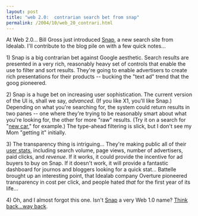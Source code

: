 ```yaml
---
layout: post
title: "web 2.0:  contrarian search bet from snap"
permalink: /2004/10/web_20_contrari.html
---
```


<p>At Web 2.0...  Bill Gross just introduced <a title="Snap" href="http://www.snap.com/index.php">Snap</a>, a new search site from Idealab.  I'll contribute to the blog pile on with a few quick notes...</p>

<p>1) Snap is a big contrarian bet against Google aesthetic.  Search results are presented in a very rich, reasonably heavy set of controls that enable the use to filter and sort results.  They're going to enable advertisers to create rich presentations for their products -- bucking the "text ad" trend that the goog pioneered.</p>

<p>2) Snap is a huge bet on increasing user sophistication.  The current version of the UI is, shall we say, <em>advanced</em>.  (If you like X1, you'll like Snap.)  Depending on what you're searching for, the system could return results in two panes -- one where they're trying to be reasonably smart about what you're looking for, the other for more "raw" results.  (Try it on a search for "<a href="http://www.snap.com/search.php?query=new%20car&family=1">new car</a>," for example.)  The type-ahead filtering is slick, but I don't see my Mom "getting it" initially.  </p>

<p>3) The transparency thing is intriguing...  They're making public all of their <a href="http://www.snap.com/stats_home.php">user stats</a>, including search volume, page views, number of advertisers, paid clicks, and <em>revenue</em>.  If it works, it could provide the incentive for ad buyers to buy on Snap.  If it doesn't work, it will provide a fantastic dashboard for journos and bloggers looking for a quick stat...  Battelle brought up an interesting point, that Idealab company Overture pioneered transparency in cost per click, and people hated <em>that</em> for the first year of its life...</p>

<p>4) Oh, and I almost forgot this one.  Isn't <a href="http://www.snap.com/">Snap</a> a very Web 1.0 name?  <a href="http://www.theobvious.com/archive/1997/06/24.html" title="stating the obvious piece from 1997 about the site formerly known as gunsmoke">Think back...way back</a>.</p>


